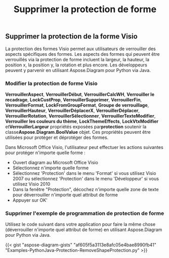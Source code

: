 ﻿---
title: Supprimer la protection de forme
type: docs
weight: 20
url: /fr/python-java/remove-shape-protection/
description: Cette section explique comment supprimer la protection de forme en utilisant Aspose.Diagram pour Python via Java.
---
## **Supprimer la protection de la forme Visio**
La protection des formes Visio permet aux utilisateurs de verrouiller des aspects spécifiques des formes. Les aspects des formes qui peuvent être verrouillés via la protection de forme incluent la largeur, la hauteur, la position x, la position y, la rotation et plus encore. Les développeurs peuvent y parvenir en utilisant Aspose.Diagram pour Python via Java.
### **Modifier la protection de forme Visio**
**VerrouillerAspect**, **VerrouillerDébut**, **VerrouillerCalcWH**, **Verrouiller le recadrage**, **LockCustProp**, **VerrouillerSupprimer**, **VerrouillerFin**, **VerrouillerFormat**, **LockFromGroupFormat**, **Groupe de verrouillage**, **VerrouillerHauteur**, **VerrouillerDéplacerX**, **VerrouillerDéplacer**, **VerrouillerRotation**, **VerrouillerSélectionner**, **VerrouillerTexteModifier**, **Verrouiller les couleurs du thème**, **LockThemeEffects**, **LockVtxModifier** et**VerrouillerLargeur** propriétés exposées par**protection** soutenir la classe**Aspose.Diagram.BoolValue** objet. Ces propriétés peuvent être utilisées pour protéger et déprotéger des formes.

Dans Microsoft Office Visio, l'utilisateur peut effectuer les actions suivantes pour protéger n'importe quelle forme :

- Ouvert diagram au Microsoft Office Visio
- Sélectionnez n'importe quelle forme
- Sélectionnez 'Protection' dans le menu 'Format' si vous utilisez Visio 2007 ou sélectionnez 'Protection' dans le menu 'Développeur' si vous utilisez Visio 2010
- Dans la fenêtre "Protection", décochez n'importe quelle zone de texte pour déverrouiller n'importe quel attribut de forme
- Appuyer sur OK'

### **Supprimer l'exemple de programmation de protection de forme**
Utilisez le code suivant dans votre application pour faire la même chose (déverrouiller n'importe quel attribut de forme) en utilisant Aspose.Diagram pour Python via Java.

{{< gist "aspose-diagram-gists" "af605f5a3113e8afc05e4bae8990fb41" "Examples-PythonJava-Protection-RemoveShapeProtection.py" >}}


